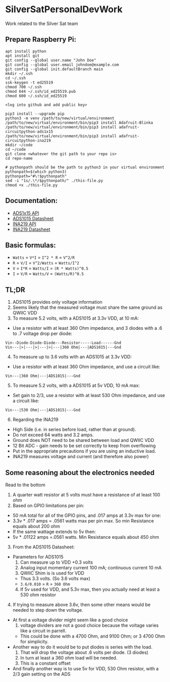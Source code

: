 # SilverSatPersonalDevWork

Work related to the Silver Sat team

###

## Prepare Raspberry Pi:

```
apt install python
apt install git
git config --global user.name "John Doe"
git config --global user.email johndoe@example.com
git config --global init.defaultBranch main
mkdir ~/.ssh
cd ~/.ssh
ssk-keygen -t ed25519
chmod 700 ~/.ssh
chmod 644 ~/.ssh/id_ed25519.pub
chmod 600 ~/.ssh/id_ed25519

<log into github and add public key>

pip3 install --upgrade pip
python3 -m venv /path/to/new/virtual/environment
/path/to/new/virtual/environment/bin/pip3 install Adafruit-Blinka
/path/to/new/virtual/environment/bin/pip3 install adafruit-circuitpython-ads1x15
/path/to/new/virtual/environment/bin/pip3 install adafruit-circuitpython-ina219
mkdir ~/code
cd ~/code
git clone <whatever the git path to your repo is>
cd repo-name

# pythonpath should be the path to python3 in your virtual environment
pythonpath=$(which python3)
pythonpath="#\!$pythonpath"
sed -i "1s/.\*/$pythonpath/" ./this-file.py
chmod +x ./this-file.py
```

## Documentation:

- [ADS1x15 API](https://docs.circuitpython.org/projects/ads1x15/en/stable/)
- [ADS1015 Datasheet](https://cdn-shop.adafruit.com/datasheets/ads1015.pdf)
- [INA219 API](https://docs.circuitpython.org/projects/ina219/en/stable/)
- [INA219 Datasheet](https://cdn-learn.adafruit.com/downloads/pdf/adafruit-ina219-current-sensor-breakout.pdf)

## Basic formulas:

- `Watts` = `V*I` = `I^2 * R` = `V^2/R`
- `R` = `V/I` = `V^2/Watts` = `Watts/I^2`
- `V` = `I*R` = `Watts/I` = `(R * Watts)^0.5`
- `I` = `V/R` = `Watts/V` = `(Watts/R)^0.5`

## TL;DR

1. ADS1015 provides only voltage information
2. Seems likely that the measured voltage must share the same ground as QWIIC VDD
3. To measure 5.2 volts, with a ADS1015 at 3.3v VDD, at 10 mA:

- Use a resistor with at least 360 Ohm impedance, and 3 diodes with a .6 to .7 voltage drop per diode:

```
Vin--Diode-Diode-Diode---Resistor-----Load------Gnd
Vin---|>|---|>|---|>|---|360 Ohm|---|ADS1015|---Gnd
```

4. To measure up to 3.6 volts with an ADS1015 at 3.3v VDD:

- Use a resistor with at least 360 Ohm impedance, and use a circuit like:

```
Vin---|360 Ohm|---|ADS1015|---Gnd
```

5. To measure 5.2 volts, with a ADS1015 at 5v VDD, 10 mA max:

- Set gain to 2/3, use a resistor with at least 530 Ohm impedance, and use a circuit like:

```
Vin---|530 Ohm|---|ADS1015|---Gnd
```

6. Regarding the INA219

- High Side (i.e. in series before load, rather than at ground).
- Do not exceed 64 watts and 3.2 amps.
- Ground does NOT need to be shared between load and QWIIC VDD
- 12 Bit ADC - gain needs to be set correctly to keep from overflowing
- Put in the appropriate precautions if you are using an inductive load.
- INA219 measures voltage and current (and therefore also power)

## Some reasoning about the electronics needed

Read to the bottom

1. A quarter watt resistor at 5 volts must have a resistance of at least 100 ohm
2. Based on GPIO limitations per pin:

- 50 mA total for all of the GPIO pins, and .017 amps at 3.3v max for one:
- 3.3v \* .017 amps = .0561 watts max per pin max. So min Resistance equals about 200 ohm
- If the same wattage extends to 5v then:
- 5v \* .01122 amps =.0561 watts. Min Resistance equals about 450 ohm

3. From the ADS1015 Datasheet:

- Parameters for ADS1015
  1. Can measure up to VDD +0.3 volts
  2. Analog input momentary current 100 mA; continuous current 10 mA
  3. QWIIC Shim is is used for VDD
  - Thus 3.3 volts. (So 3.6 volts max)
  - `3.6/0.010` = `R` = `360 Ohm`
  4. If 5v used for VDD, and 5.3v max, then you actually need at least a 530 ohm resistor

4. If trying to measure above 3.6v, then some other means would be needed to step down the voltage.

- At first a voltage divider might seem like a good choice
  1. voltage dividers are not a good choice because the voltage varies like a circuit in parrell.
  - This could be done with a 4700 Ohm, and 9100 Ohm; or 3 4700 Ohm for simplicity.
- Another way to do it would be to put diodes is series with the load.
  1. That will drop the voltage about .6 volts per diode. (3 diodes)
  2. In turn at least a 360 ohm load will be needed.
  3. This is a constant offset
- And finally another way is to use 5v for VDD, 530 Ohm resistor, with a 2/3 gain setting on the ADS
